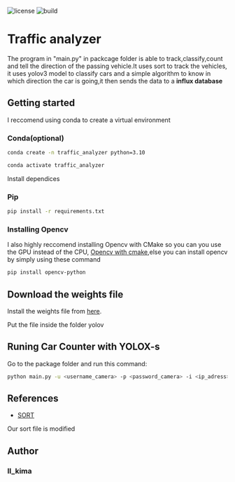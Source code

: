 ![license](https://img.shields.io/apm/l/vim-mode)
![build](https://img.shields.io/badge/build-unknown-red)
# Traffic analyzer
The program in "main.py" in packcage folder is able to track,classify,count and tell the direction of the passing vehicle.It uses sort to track the vehicles, it uses yolov3 model to classify cars and a simple algorithm to know in which direction the car is going,it then sends the data to a **influx database**


## Getting started

I reccomend using conda to create a virtual environment

### Conda(optional)
```bash
conda create -n traffic_analyzer python=3.10
```
```bash
conda activate traffic_analyzer
```
Install dependices
### Pip
```bash
pip install -r requirements.txt
```
### Installing Opencv
I also highly reccomend installing Opencv with CMake so you can you use the GPU instead of the CPU, [Opencv with cmake](https://www.youtube.com/watch?v=YsmhKar8oOc),else you can install opencv by simply using these command

```bash
pip install opencv-python
```

## Download the weights file
Install the weights file from [here](https://drive.google.com/file/d/1Ru6tmkTI3DVtQKtV2XP00lkj2yU5J7i2/view?usp=sharing).

Put the file inside the folder yolov
## Runing Car Counter with YOLOX-s

Go to the package folder and run this command:
```bash
python main.py -u <username_camera> -p <password_camera> -i <ip_adress> -c <channel_id> 
```

## References
- [SORT](https://github.com/abewley/sort)

Our sort file is modified

## Author

### Il_kima

